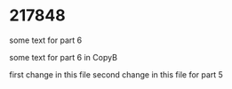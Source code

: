 # 217848

some text for part 6

some text for part 6 in CopyB

first change in this file
second change in this file for part 5
